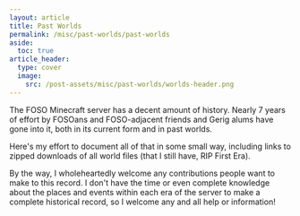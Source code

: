```yaml
---
layout: article
title: Past Worlds
permalink: /misc/past-worlds/past-worlds
aside:
  toc: true
article_header:
  type: cover
  image:
    src: /post-assets/misc/past-worlds/worlds-header.png
---
```


The FOSO Minecraft server has a decent amount of history. Nearly 7 years of effort by FOSOans and FOSO-adjacent friends and Gerig alums have gone into it, both in its current form and in past worlds.

Here's my effort to document all of that in some small way, including links to zipped downloads of all world files (that I still have, RIP First Era).

By the way, I wholeheartedly welcome any contributions people want to make to this record. I don't have the time or even complete knowledge about the places and events within each era of the server to make a complete historical record, so I welcome any and all help or information!
